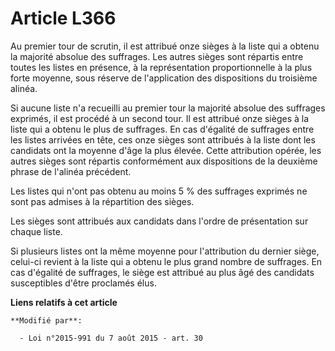 # Article L366

Au premier tour de scrutin, il est attribué onze sièges à la liste qui a obtenu la majorité absolue des suffrages. Les autres
sièges sont répartis entre toutes les listes en présence, à la représentation proportionnelle à la plus forte moyenne, sous
réserve de l'application des dispositions du troisième alinéa.

Si aucune liste n'a recueilli au premier tour la majorité absolue des suffrages exprimés, il est procédé à un second tour. Il
est attribué onze sièges à la liste qui a obtenu le plus de suffrages. En cas d'égalité de suffrages entre les listes
arrivées en tête, ces onze sièges sont attribués à la liste dont les candidats ont la moyenne d'âge la plus élevée. Cette
attribution opérée, les autres sièges sont répartis conformément aux dispositions de la deuxième phrase de l'alinéa
précédent.

Les listes qui n'ont pas obtenu au moins 5 % des suffrages exprimés ne sont pas admises à la répartition des sièges.

Les sièges sont attribués aux candidats dans l'ordre de présentation sur chaque liste.

Si plusieurs listes ont la même moyenne pour l'attribution du dernier siège, celui-ci revient à la liste qui a obtenu le plus
grand nombre de suffrages. En cas d'égalité de suffrages, le siège est attribué au plus âgé des candidats susceptibles d'être
proclamés élus.

**Liens relatifs à cet article**

	**Modifié par**:

	  - Loi n°2015-991 du 7 août 2015 - art. 30
